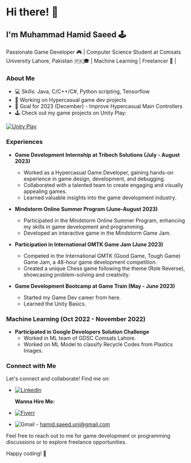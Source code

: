 
# Hi there! 👋

## I'm Muhammad Hamid Saeed 🕹️

Passionate Game Developer 🎮 | Computer Science Student at Comsats University Lahore, Pakistan 🇵🇰🎓 | Machine Learning | Freelancer 💼 |

### About Me

- 💻 Skills: Java, C/C++/C#, Python scripting, Tensorflow
- 🚀 Working on Hypercasual game dev projects
- 🚀 Goal for 2023 (December) - Improve Hypercasual Main Controllers
- 🕹️ Check out my game projects on Unity Play:

[![Unity Play](https://img.shields.io/badge/Unity%20Play-View%20My%20Projects-yellow?style=for-the-badge&logo=unity&logoColor=white)](https://play.unity.com/u/hamidsaeed59)

### Experiences

- **Game Development Internship at Tribech Solutions (July - August 2023)** 
  - Worked as a Hypercasual Game Developer, gaining hands-on experience in game design, development, and debugging.
  - Collaborated with a talented team to create engaging and visually appealing games.
  - Learned valuable insights into the game development industry.

- **Mindstorm Online Summer Program (June-August 2023)**
  - Participated in the Mindstorm Online Summer Program, enhancing my skills in game development and programming.
  - Developed an interactive game in the Mindstorm Game Jam.

- **Participation in International GMTK Game Jam (June 2023)**
  - Competed in the International GMTK (Good Game, Tough Game) Game Jam, a 48-hour game development competition.
  - Created a unique Chess game following the theme (Role Reverse), showcasing problem-solving and creativity.

- **Game Development Bootcamp at Game Train (May - June 2023)**
  - Started my Game Dev career from here.
  - Learned the Unity Basics.
    
### Machine Learning  (Oct 2022 - November 2022)
- **Participated in Google Developers Solution Challenge**
  - Worked in ML team of GDSC Comsats Lahore.
  - Worked on ML Model to classify Recycle Codes from Plastics Images.
  
### Connect with Me

Let's connect and collaborate! Find me on:

- [![LinkedIn](https://img.shields.io/badge/-LinkedIn-0A66C2?style=for-the-badge&logo=linkedin&logoColor=white)](https://www.linkedin.com/in/m-hamid-saeed-0b3ab41a7/)
  
  **Wanna Hire Me:**
  
- [![Fiverr](https://img.shields.io/badge/-Fiverr-1DBF73?style=for-the-badge&logo=fiverr&logoColor=white)](https://www.fiverr.com/m_hamid_saeed?up_rollout=true)
- ![Gmail](https://img.shields.io/badge/-Email-FF0000?style=for-the-badge&logo=gmail&logoColor=white) - hamid.saeed.uni@gmail.com

Feel free to reach out to me for game development or programming discussions or to explore freelance opportunities.

Happy coding! 🚀

